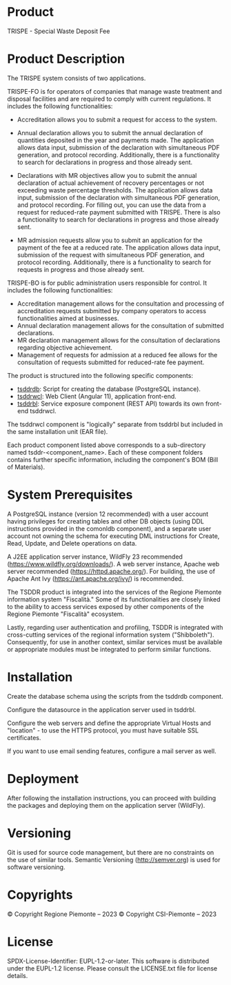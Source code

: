 ﻿# Product

TRISPE - Special Waste Deposit Fee

# Product Description
The TRISPE system consists of two applications.

TRISPE-FO is for operators of companies that manage waste treatment and disposal facilities and are required to comply with current regulations. It includes the following functionalities:

- Accreditation allows you to submit a request for access to the system.

- Annual declaration allows you to submit the annual declaration of quantities deposited in the year and payments made. The application allows data input, submission of the declaration with simultaneous PDF generation, and protocol recording. Additionally, there is a functionality to search for declarations in progress and those already sent.

- Declarations with MR objectives allow you to submit the annual declaration of actual achievement of recovery percentages or not exceeding waste percentage thresholds. The application allows data input, submission of the declaration with simultaneous PDF generation, and protocol recording. For filling out, you can use the data from a request for reduced-rate payment submitted with TRISPE. There is also a functionality to search for declarations in progress and those already sent.

- MR admission requests allow you to submit an application for the payment of the fee at a reduced rate. The application allows data input, submission of the request with simultaneous PDF generation, and protocol recording. Additionally, there is a functionality to search for requests in progress and those already sent.

TRISPE-BO is for public administration users responsible for control. It includes the following functionalities:

- Accreditation management allows for the consultation and processing of accreditation requests submitted by company operators to access functionalities aimed at businesses.
- Annual declaration management allows for the consultation of submitted declarations.
- MR declaration management allows for the consultation of declarations regarding objective achievement.
- Management of requests for admission at a reduced fee allows for the consultation of requests submitted for reduced-rate fee payment.

The product is structured into the following specific components:
- [tsddrdb](https://github.com/regione-piemonte/tsddr/tree/main/tsddrdb): Script for creating the database (PostgreSQL instance).
- [tsddrwcl](https://github.com/regione-piemonte/tsddr/tree/main/tsddrwcl): Web Client (Angular 11), application front-end.
- [tsddrbl](https://github.com/regione-piemonte/tsddr/tree/main/tsddrbl): Service exposure component (REST API) towards its own front-end tsddrwcl.

The tsddrwcl component is "logically" separate from tsddrbl but included in the same installation unit (EAR file).

Each product component listed above corresponds to a sub-directory named tsddr-<component_name>. Each of these component folders contains further specific information, including the component's BOM (Bill of Materials).

# System Prerequisites

A PostgreSQL instance (version 12 recommended) with a user account having privileges for creating tables and other DB objects (using DDL instructions provided in the comonldb component), and a separate user account not owning the schema for executing DML instructions for Create, Read, Update, and Delete operations on data.

A J2EE application server instance, WildFly 23 recommended (https://www.wildfly.org/downloads/).
A web server instance, Apache web server recommended (https://httpd.apache.org/).
For building, the use of Apache Ant Ivy (https://ant.apache.org/ivy/) is recommended.

The TSDDR product is integrated into the services of the Regione Piemonte information system "Fiscalità." Some of its functionalities are closely linked to the ability to access services exposed by other components of the Regione Piemonte "Fiscalità" ecosystem.

Lastly, regarding user authentication and profiling, TSDDR is integrated with cross-cutting services of the regional information system ("Shibboleth"). Consequently, for use in another context, similar services must be available or appropriate modules must be integrated to perform similar functions.

# Installation

Create the database schema using the scripts from the tsddrdb component.

Configure the datasource in the application server used in tsddrbl.

Configure the web servers and define the appropriate Virtual Hosts and "location" - to use the HTTPS protocol, you must have suitable SSL certificates.

If you want to use email sending features, configure a mail server as well.

# Deployment

After following the installation instructions, you can proceed with building the packages and deploying them on the application server (WildFly).

# Versioning

Git is used for source code management, but there are no constraints on the use of similar tools. Semantic Versioning (http://semver.org) is used for software versioning.

# Copyrights

© Copyright Regione Piemonte – 2023
© Copyright CSI-Piemonte – 2023

# License

SPDX-License-Identifier: EUPL-1.2-or-later.
This software is distributed under the EUPL-1.2 license. Please consult the LICENSE.txt file for license details.
